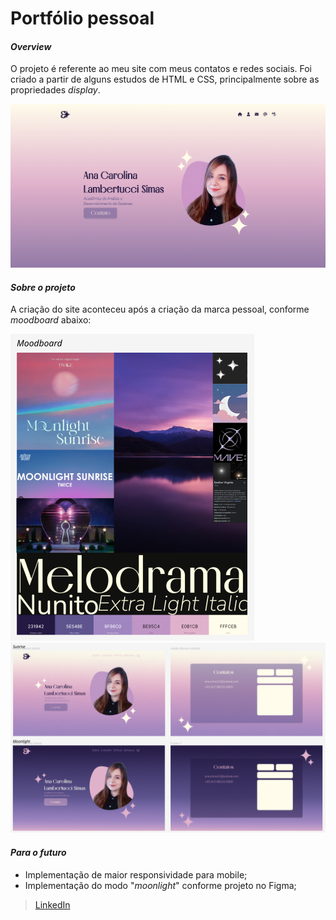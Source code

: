 # Portfólio pessoal
#### _Overview_

O projeto é referente ao meu site com meus contatos e redes sociais. Foi criado a partir de alguns estudos de HTML e CSS, principalmente sobre as propriedades _display_. 

![Imagem](imagensReadme/tela1.png)

#### _Sobre o projeto_

A criação do site aconteceu após a criação da marca pessoal, conforme _moodboard_ abaixo:

![Moodboard](imagensReadme/moodboard.png)
![projetoFigma](imagensReadme/projetoFigma.png)

#### _Para o futuro_
- Implementação de maior responsividade para mobile;
- Implementação do modo "_moonlight_" conforme projeto no Figma;

> [LinkedIn](https://www.linkedin.com/in/ana-carolina-lambertucci-simas/)
